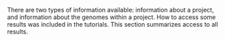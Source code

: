 There are two types of information available: information about a project, and information about the genomes within a project. How to access some results was included in the tutorials. This section summarizes access to all results.
